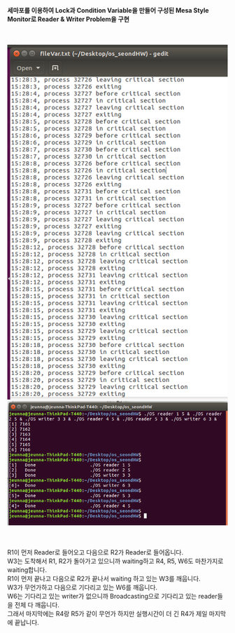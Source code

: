 ﻿<p><br></p>

<h4 id="세마포를-이용하여-lock과-condition-variable을-만들어-구성된-mesa-style-monitor로-reader-writer-problem을-구현">세마포를 이용하여 Lock과 Condition Variable을 만들어 구성된 Mesa Style Monitor로 Reader &amp; Writer Problem을 구현</h4>

<p><br></p>

<p><img src="./image/run.png"> <br>
<img src="./image/result.png"></p>

<p><br> <br>
R1이 먼저 Reader로 들어오고 다음으로 R2가 Reader로 들어옵니다. <br>
W3는 도착해서 R1, R2가 돌아가고 있으니까 waiting하고 R4, R5, W6도 마찬가지로 waiting합니다. <br>
R1이 먼저 끝나고 다음으로 R2가 끝나서 waiting 하고 있는 W3를 깨웁니다. <br>
W3가 무언가하고 다음으로 기다리고 있는 W6를 깨웁니다. <br>
W6는 기다리고 있는 writer가 없으니까 Broadcasting으로 기다리고 있는 reader들을 전체 다 깨웁니다. <br>
그래서 마지막에는 R4랑 R5가 같이 무언가 하지만 실행시간이 더 긴 R4가 제일 마지막에 끝납니다.</p>